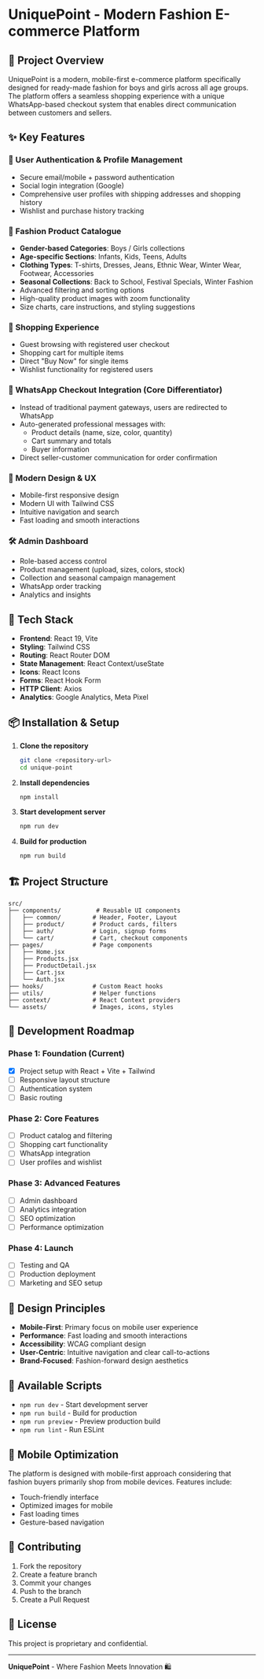 # UniquePoint - Modern Fashion E-commerce Platform

## 🌟 Project Overview

UniquePoint is a modern, mobile-first e-commerce platform specifically designed for ready-made fashion for boys and girls across all age groups. The platform offers a seamless shopping experience with a unique WhatsApp-based checkout system that enables direct communication between customers and sellers.

## ✨ Key Features

### 🔐 User Authentication & Profile Management
- Secure email/mobile + password authentication
- Social login integration (Google)
- Comprehensive user profiles with shipping addresses and shopping history
- Wishlist and purchase history tracking

### 👗 Fashion Product Catalogue
- **Gender-based Categories**: Boys / Girls collections
- **Age-specific Sections**: Infants, Kids, Teens, Adults
- **Clothing Types**: T-shirts, Dresses, Jeans, Ethnic Wear, Winter Wear, Footwear, Accessories
- **Seasonal Collections**: Back to School, Festival Specials, Winter Fashion
- Advanced filtering and sorting options
- High-quality product images with zoom functionality
- Size charts, care instructions, and styling suggestions

### 🛒 Shopping Experience
- Guest browsing with registered user checkout
- Shopping cart for multiple items
- Direct "Buy Now" for single items
- Wishlist functionality for registered users

### 📱 WhatsApp Checkout Integration (Core Differentiator)
- Instead of traditional payment gateways, users are redirected to WhatsApp
- Auto-generated professional messages with:
  - Product details (name, size, color, quantity)
  - Cart summary and totals
  - Buyer information
- Direct seller-customer communication for order confirmation

### 🎨 Modern Design & UX
- Mobile-first responsive design
- Modern UI with Tailwind CSS
- Intuitive navigation and search
- Fast loading and smooth interactions

### 🛠️ Admin Dashboard
- Role-based access control
- Product management (upload, sizes, colors, stock)
- Collection and seasonal campaign management
- WhatsApp order tracking
- Analytics and insights

## 🚀 Tech Stack

- **Frontend**: React 19, Vite
- **Styling**: Tailwind CSS
- **Routing**: React Router DOM
- **State Management**: React Context/useState
- **Icons**: React Icons
- **Forms**: React Hook Form
- **HTTP Client**: Axios
- **Analytics**: Google Analytics, Meta Pixel

## 📦 Installation & Setup

1. **Clone the repository**
   ```bash
   git clone <repository-url>
   cd unique-point
   ```

2. **Install dependencies**
   ```bash
   npm install
   ```

3. **Start development server**
   ```bash
   npm run dev
   ```

4. **Build for production**
   ```bash
   npm run build
   ```

## 🏗️ Project Structure

```
src/
├── components/          # Reusable UI components
│   ├── common/         # Header, Footer, Layout
│   ├── product/        # Product cards, filters
│   ├── auth/           # Login, signup forms
│   └── cart/           # Cart, checkout components
├── pages/              # Page components
│   ├── Home.jsx
│   ├── Products.jsx
│   ├── ProductDetail.jsx
│   ├── Cart.jsx
│   └── Auth.jsx
├── hooks/              # Custom React hooks
├── utils/              # Helper functions
├── context/            # React Context providers
└── assets/             # Images, icons, styles
```

## 🎯 Development Roadmap

### Phase 1: Foundation (Current)
- [x] Project setup with React + Vite + Tailwind
- [ ] Responsive layout structure
- [ ] Authentication system
- [ ] Basic routing

### Phase 2: Core Features
- [ ] Product catalog and filtering
- [ ] Shopping cart functionality
- [ ] WhatsApp integration
- [ ] User profiles and wishlist

### Phase 3: Advanced Features
- [ ] Admin dashboard
- [ ] Analytics integration
- [ ] SEO optimization
- [ ] Performance optimization

### Phase 4: Launch
- [ ] Testing and QA
- [ ] Production deployment
- [ ] Marketing and SEO setup

## 🎨 Design Principles

- **Mobile-First**: Primary focus on mobile user experience
- **Performance**: Fast loading and smooth interactions
- **Accessibility**: WCAG compliant design
- **User-Centric**: Intuitive navigation and clear call-to-actions
- **Brand-Focused**: Fashion-forward design aesthetics

## 🔧 Available Scripts

- `npm run dev` - Start development server
- `npm run build` - Build for production
- `npm run preview` - Preview production build
- `npm run lint` - Run ESLint

## 📱 Mobile Optimization

The platform is designed with mobile-first approach considering that fashion buyers primarily shop from mobile devices. Features include:
- Touch-friendly interface
- Optimized images for mobile
- Fast loading times
- Gesture-based navigation

## 🤝 Contributing

1. Fork the repository
2. Create a feature branch
3. Commit your changes
4. Push to the branch
5. Create a Pull Request

## 📄 License

This project is proprietary and confidential.

---

**UniquePoint** - Where Fashion Meets Innovation 🛍️